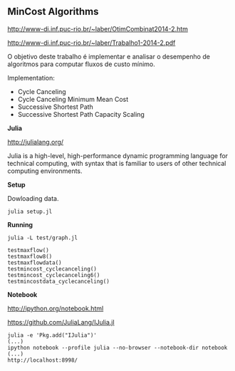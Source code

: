 MinCost Algorithms
------------------

http://www-di.inf.puc-rio.br/~laber/OtimCombinat2014-2.htm

http://www-di.inf.puc-rio.br/~laber/Trabalho1-2014-2.pdf

O objetivo deste trabalho é implementar e analisar o desempenho
 de algoritmos para computar fluxos de custo mínimo.

Implementation:

* Cycle Canceling
* Cycle Canceling Minimum Mean Cost
* Successive Shortest Path
* Successive Shortest Path Capacity Scaling

**Julia**

http://julialang.org/

Julia is a high-level, high-performance dynamic programming language for technical computing,
with syntax that is familiar to users of other technical computing environments.

**Setup**

Dowloading data.

    julia setup.jl

**Running**

    julia -L test/graph.jl
    
    testmaxflow()
    testmaxflow8()
    testmaxflowdata()
    testmincost_cyclecanceling()
    testmincost_cyclecanceling6()
    testmincostdata_cyclecanceling()

**Notebook**

http://ipython.org/notebook.html

https://github.com/JuliaLang/IJulia.jl

    julia -e 'Pkg.add("IJulia")'
    (...)
    ipython notebook --profile julia --no-browser --notebook-dir notebook
    (...)
    http://localhost:8998/
